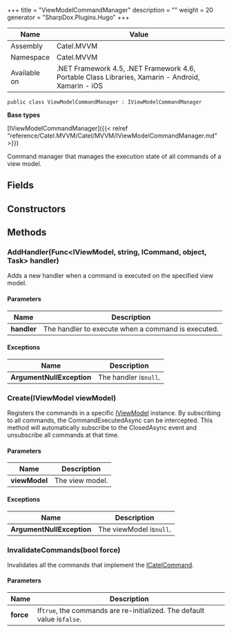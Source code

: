 

+++
title = "ViewModelCommandManager" 
description = ""
weight = 20
generator = "SharpDox.Plugins.Hugo"
+++

Name|Value
---|---
Assembly|Catel.MVVM
Namespace|Catel.MVVM
Available on|.NET Framework 4.5, .NET Framework 4.6, Portable Class Libraries, Xamarin - Android, Xamarin - iOS

```
public class ViewModelCommandManager : IViewModelCommandManager
```

**Base types**

[IViewModelCommandManager]({{< relref "reference/Catel.MVVM/Catel/MVVM/IViewModelCommandManager.md" >}})

Command manager that manages the execution state of all commands of a view model.

## Fields

## Constructors

## Methods

### AddHandler(Func<IViewModel, string, ICommand, object, Task> handler)

Adds a new handler when a command is executed on the specified view model.

#### Parameters

Name|Description
---|---
**handler**|The handler to execute when a command is executed.

#### Exceptions

Name|Description
---|---
**ArgumentNullException**|The handler is`null`.

### Create(IViewModel viewModel)

Registers the commands in a specific [IViewModel](#) instance. By subscribing to all commands, the CommandExecutedAsync can be intercepted. This method will automatically subscribe to the ClosedAsync event and unsubscribe all commands at that time.

#### Parameters

Name|Description
---|---
**viewModel**|The view model.

#### Exceptions

Name|Description
---|---
**ArgumentNullException**|The viewModel is`null`.

### InvalidateCommands(bool force)

Invalidates all the commands that implement the [ICatelCommand](#).

#### Parameters

Name|Description
---|---
**force**|If`true`, the commands are re-initialized. The default value is`false`.

